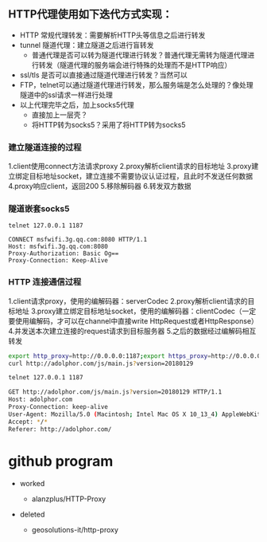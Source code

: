 
## HTTP代理使用如下迭代方式实现：
* HTTP 常规代理转发：需要解析HTTP头等信息之后进行转发
* tunnel 隧道代理：建立隧道之后进行盲转发
    - 普通代理是否可以转为隧道代理进行转发？普通代理无需转为隧道代理进行转发（隧道代理的服务端会进行特殊的处理而不是HTTP响应）
* ssl/tls 是否可以直接通过隧道代理进行转发？当然可以
* FTP，telnet可以通过隧道代理进行转发，那么服务端是怎么处理的？像处理隧道中的ssl请求一样进行处理
* 以上代理完毕之后，加上socks5代理
    - 直接加上一层壳？
    - 将HTTP转为socks5？采用了将HTTP转为socks5

### 建立隧道连接的过程
1.client使用connect方法请求proxy
2.proxy解析client请求的目标地址
3.proxy建立绑定目标地址socket，建立连接不需要协议认证过程，且此时不发送任何数据
4.proxy响应client，返回200
5.移除解码器
6.转发双方数据

### 隧道嵌套socks5

```
telnet 127.0.0.1 1187

CONNECT msfwifi.3g.qq.com:8080 HTTP/1.1
Host: msfwifi.3g.qq.com:8080
Proxy-Authorization: Basic Og==
Proxy-Connection: Keep-Alive
```

### HTTP 连接通信过程
1.client请求proxy，使用的编解码器：serverCodec
2.proxy解析client请求的目标地址
3.proxy建立绑定目标地址socket，使用的编解码器：clientCodec（一定要使用编解码，才可以在channel中直接write HttpRequest或者HttpResponse）
4.并发送本次建立连接的request请求到目标服务器
5.之后的数据经过编解码相互转发

```bash
export http_proxy=http://0.0.0.0:1187;export https_proxy=http://0.0.0.0:1187;
curl http://adolphor.com/js/main.js?version=20180129

telnet 127.0.0.1 1187

GET http://adolphor.com/js/main.js?version=20180129 HTTP/1.1
Host: adolphor.com
Proxy-Connection: keep-alive
User-Agent: Mozilla/5.0 (Macintosh; Intel Mac OS X 10_13_4) AppleWebKit/537.36 (KHTML, like Gecko) Chrome/66.0.3359.139 Safari/537.36
Accept: */*
Referer: http://adolphor.com/
```

# github program

* worked
    - alanzplus/HTTP-Proxy


* deleted
    - geosolutions-it/http-proxy
    